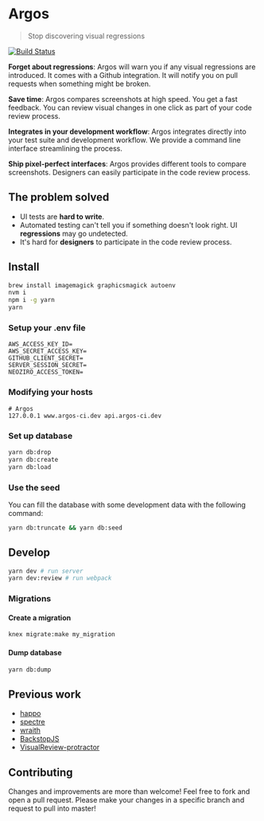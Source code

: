 # Argos

> Stop discovering visual regressions

[![Build Status](https://travis-ci.org/argos-ci/argos.svg?branch=master)](https://travis-ci.org/argos-ci/argos)

**Forget about regressions**:
Argos will warn you if any visual regressions are introduced.
It comes with a Github integration.
It will notify you on pull requests when something might be broken.

**Save time**:
Argos compares screenshots at high speed.
You get a fast feedback.
You can review visual changes in one click as part of your code review process.

**Integrates in your development workflow**:
Argos integrates directly into your test suite and development workflow.
We provide a command line interface streamlining the process.

**Ship pixel-perfect interfaces**:
Argos provides different tools to compare screenshots.
Designers can easily participate in the code review process.

## The problem solved

- UI tests are **hard to write**.
- Automated testing can't tell you if something doesn't look right. UI **regressions** may go undetected.
- It's hard for **designers** to participate in the code review process.

## Install

```sh
brew install imagemagick graphicsmagick autoenv
nvm i
npm i -g yarn
yarn
```

### Setup your .env file

```
AWS_ACCESS_KEY_ID=
AWS_SECRET_ACCESS_KEY=
GITHUB_CLIENT_SECRET=
SERVER_SESSION_SECRET=
NEOZIRO_ACCESS_TOKEN=
```

### Modifying your hosts

```
# Argos
127.0.0.1 www.argos-ci.dev api.argos-ci.dev
```

### Set up database

```sh
yarn db:drop
yarn db:create
yarn db:load
```

### Use the seed

You can fill the database with some development data with the following command:
```sh
yarn db:truncate && yarn db:seed
```

## Develop

```sh
yarn dev # run server
yarn dev:review # run webpack
```

### Migrations

#### Create a migration

```sh
knex migrate:make my_migration
```

#### Dump database

```sh
yarn db:dump
```

## Previous work

- [happo](https://github.com/Galooshi/happo)
- [spectre](https://github.com/wearefriday/spectre)
- [wraith](https://github.com/BBC-News/wraith)
- [BackstopJS](https://github.com/garris/BackstopJS)
- [VisualReview-protractor](https://github.com/xebia/VisualReview-protractor)

## Contributing

Changes and improvements are more than welcome!
Feel free to fork and open a pull request.
Please make your changes in a specific branch and request to pull into master!
